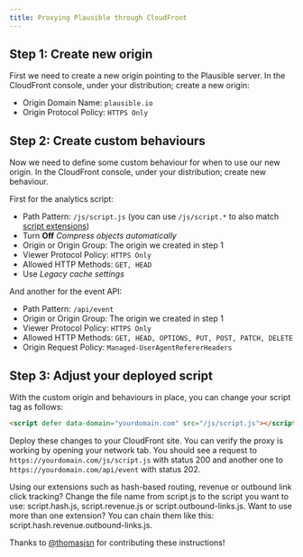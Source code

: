 ```yaml
---
title: Proxying Plausible through CloudFront
---
```


## Step 1: Create new origin

First we need to create a new origin pointing to the Plausible server. In the CloudFront console, under your distribution; create a new origin:

-   Origin Domain Name: `plausible.io`
-   Origin Protocol Policy: `HTTPS Only`

## Step 2: Create custom behaviours

Now we need to define some custom behaviour for when to use our new origin. In the CloudFront console, under your distribution; create new behaviour.

First for the analytics script:

- Path Pattern: `/js/script.js` (you can use `/js/script.*` to also match [script extensions](https://plausible.io/docs/script-extensions))
- Turn **Off** *Compress objects automatically*
- Origin or Origin Group: The origin we created in step 1
- Viewer Protocol Policy: `HTTPS Only`
- Allowed HTTP Methods: `GET, HEAD`
- Use *Legacy cache settings*

And another for the event API:

- Path Pattern: `/api/event`
- Origin or Origin Group: The origin we created in step 1
- Viewer Protocol Policy: `HTTPS Only`
- Allowed HTTP Methods: `GET, HEAD, OPTIONS, PUT, POST, PATCH, DELETE`
- Origin Request Policy: `Managed-UserAgentRefererHeaders`

## Step 3: Adjust your deployed script

With the custom origin and behaviours in place, you can change your script tag as follows:

```html
<script defer data-domain="yourdomain.com" src="/js/script.js"></script>
```

Deploy these changes to your CloudFront site. You can verify the proxy is working by opening your network tab. You should see a request to
`https://yourdomain.com/js/script.js` with status 200 and another one to `https://yourdomain.com/api/event` with status 202.

Using our extensions such as hash-based routing, revenue or outbound link click tracking? Change the file name from script.js to the script you want to use: script.hash.js, script.revenue.js or script.outbound-links.js. Want to use more than one extension? You can chain them like this: script.hash.revenue.outbound-links.js.

Thanks to [@thomasjsn](https://github.com/thomasjsn) for contributing these instructions!
